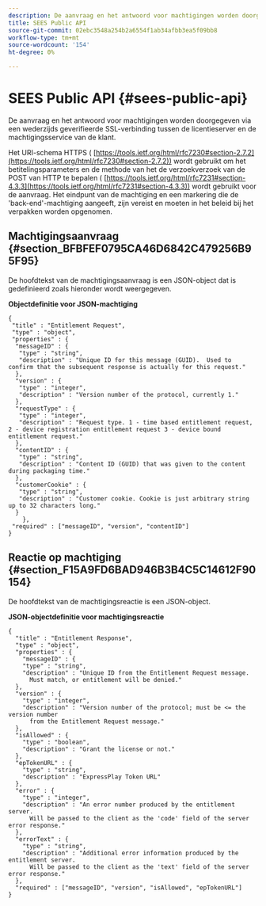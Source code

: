 ```yaml
---
description: De aanvraag en het antwoord voor machtigingen worden doorgegeven via een wederzijds geverifieerde SSL-verbinding tussen de licentieserver en de machtigingsservice van de klant.
title: SEES Public API
source-git-commit: 02ebc3548a254b2a6554f1ab34afbb3ea5f09bb8
workflow-type: tm+mt
source-wordcount: '154'
ht-degree: 0%

---
```


# SEES Public API {#sees-public-api}

De aanvraag en het antwoord voor machtigingen worden doorgegeven via een wederzijds geverifieerde SSL-verbinding tussen de licentieserver en de machtigingsservice van de klant.

Het URI-schema HTTPS ( [https://tools.ietf.org/html/rfc7230#section-2.7.2](https://tools.ietf.org/html/rfc7230#section-2.7.2)) wordt gebruikt om het betitelingsparameters en de methode van het de verzoekverzoek van de POST van HTTP te bepalen ( [https://tools.ietf.org/html/rfc7231#section-4.3.3](https://tools.ietf.org/html/rfc7231#section-4.3.3)) wordt gebruikt voor de aanvraag. Het eindpunt van de machtiging en een markering die de &#39;back-end&#39;-machtiging aangeeft, zijn vereist en moeten in het beleid bij het verpakken worden opgenomen.

## Machtigingsaanvraag {#section_BFBFEF0795CA46D6842C479256B95F95}

De hoofdtekst van de machtigingsaanvraag is een JSON-object dat is gedefinieerd zoals hieronder wordt weergegeven.

**Objectdefinitie voor JSON-machtiging**

```
{ 
 "title" : "Entitlement Request", 
 "type" : "object", 
 "properties" : { 
  "messageID" : { 
   "type" : "string", 
   "description" : "Unique ID for this message (GUID).  Used to confirm that the subsequent response is actually for this request." 
  }, 
  "version" : { 
   "type" : "integer", 
   "description" : "Version number of the protocol, currently 1." 
  }, 
  "requestType" : { 
   "type" : "integer", 
   "description" : "Request type. 1 - time based entitlement request, 2 - device registration entitlement request 3 - device bound entitlement request." 
  }, 
  "contentID" : { 
   "type" : "string", 
   "description" : "Content ID (GUID) that was given to the content during packaging time." 
  }, 
  "customerCookie" : { 
   "type" : "string", 
   "description" : "Customer cookie. Cookie is just arbitrary string up to 32 characters long." 
  } 
    }, 
 "required" : ["messageID", "version", "contentID"] 
}
```

## Reactie op machtiging {#section_F15A9FD6BAD946B3B4C5C14612F90154}

De hoofdtekst van de machtigingsreactie is een JSON-object.

**JSON-objectdefinitie voor machtigingsreactie**

```
{ 
  "title" : "Entitlement Response", 
  "type" : "object", 
  "properties" : { 
    "messageID" : { 
    "type" : "string", 
    "description" : "Unique ID from the Entitlement Request message.   
      Must match, or entitlement will be denied." 
  }, 
  "version" : { 
    "type" : "integer", 
    "description" : "Version number of the protocol; must be <= the version number  
      from the Entitlement Request message." 
  }, 
  "isAllowed" : { 
    "type" : "boolean", 
    "description" : "Grant the license or not." 
  }, 
  "epTokenURL" : { 
    "type" : "string", 
    "description" : "ExpressPlay Token URL" 
  }, 
  "error" : { 
    "type" : "integer", 
    "description" : "An error number produced by the entitlement server.  
      Will be passed to the client as the 'code' field of the server error response." 
  }, 
  "errorText" : { 
    "type" : "string", 
    "description" : "Additional error information produced by the entitlement server.  
      Will be passed to the client as the 'text' field of the server error response." 
  }, 
  "required" : ["messageID", "version", "isAllowed", "epTokenURL"] 
}
```

